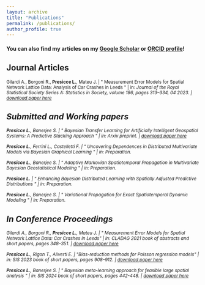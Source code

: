 ```yaml
---
layout: archive
title: "Publications"
permalink: /publications/
author_profile: true
---
```


#### You can also find my articles on my [Google Scholar](https://scholar.google.com/citations?user=ib6pbCMAAAAJ&hl=it) or [ORCID profile](https://orcid.org/0009-0005-7062-3523)!

## Journal Articles

<sub>Gilardi A., Borgoni R., <b>Presicce L.</b>, Mateu J. | &quot; Measurement Error Models for Spatial Network Lattice Data: Analysis of Car Crashes in Leeds &quot; | in: <i>Journal of the Royal Statistical Society Series A: Statistics in Society<i/>, volume 186, pages 313–334, 04 2023. | [download paper here](https://academic.oup.com/jrsssa/advance-article/doi/10.1093/jrsssa/qnad057/7146735?login=true)

## Submitted and Working papers

<sub><b>Presicce L.</b>, Banerjee S. | &quot; Bayesian Transfer Learning for Artificially Intelligent Geospatial Systems: A Predictive Stacking Approach &quot; | in: <i>Arxiv preprint<i/>. | [download paper here](https://arxiv.org/abs/2410.09504)

<sub><b>Presicce L.</b>, Ferrini L., Castelletti F. | &quot; Uncovering Dependences in Distributed Multivariate Models via Bayesian Graphical Learning &quot; | in: <i>Preparation<i/>.

<sub><b>Presicce L.</b>, Banerjee S. | &quot; Adaptive Markovian Spatiotemporal Propagation in Multivariate Bayesian Geostatistical Modeling &quot; | in: <i>Preparation<i/>.

<sub><b>Presicce L.</b> | &quot; Enhancing Bayesian Distributed Learning with Spatially Adjusted Predictive Distributions &quot; | in: <i>Preparation<i/>.

<sub><b>Presicce L.</b>, Banerjee S. | &quot; Variational Propagation for Exact Spatiotemporal Dynamic Modeling &quot; | in: <i>Preparation<i/>.

<!---

<sub><b>Presicce L.</b>, Banerjee S. &quot; Stacking of exact Bayesian models for multivariate spatial data&quot; | in: <i>Arxiv preprint<i/>.
<sub><b>Presicce L.</b>, Banerjee S. &quot; Accelerated meta-kriging for massive spatial datasets &quot; | in: <i>BAYSM 2024<i/>.

--->

## In Conference Proceedings

<sub>Gilardi A., Borgoni R., <b>Presicce L.</b>, Mateu J. | &quot; Measurement Error Models for Spatial Network Lattice Data: Car Crashes in Leeds&quot; | in: <i>CLADAG 2021 book of abstracts and short papers<i/>, pages 348–351. | [download paper here](https://media.fupress.com/files/pdf/24/7254/19407)

<sub><b>Presicce L.</b>, Rigon T., Aliverti E. | &quot;Bias-reduction methods for Poisson regression models&quot; | in: <i>SIS 2023 book of short papers<i/>, pages 908–912.  | [download paper here](https://it.pearson.com/content/dam/region-core/italy/pearson-italy/pdf/Docenti/Universit%C3%A0/bozza-book-compresso.pdf)

<sub><b>Presicce L.</b>, Banerjee S. | &quot; Bayesian meta-learning approach for feasible large spatial analysis &quot; | in: <i>SIS 2024 book of short papers<i/>, pages 442-448. | [download paper here](https://link.springer.com/book/10.1007/978-3-031-64447-4?sap-outbound-id=C6CAB5AD6906071C6910BF76E852E32CE5C429EB&utm_source=standard&utm_medium=email&utm_campaign=000_LAN36_0000019083_Book%20author%20congrats%20NEW&utm_content=EN_34155_20250125&mkt-key=7BC445286B551EDFB686D1785C19057B)

<!---  

--->


<!---  
[paper](https://www.aclweb.org/anthology/2021.hackashop-1.19.pdf) |
[slides](https://myrthereuver.github.io/talks/Slides_ArgMiningstance.pdf)  |
[poster](https://myrthereuver.github.io/talks/MattisReuver_HackathonReport%20(6).pdf) |
[code/demo](https://github.com/myrthereuver/Hackathon_MediaComments/blob/main/Hackathon_comments_script.ipynb)</sub>
--->
